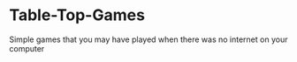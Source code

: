 # Table-Top-Games
Simple games that you may have played when there was no internet on your computer
